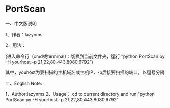 # PortScan
一、中文版说明

1、作者：lazynms

2、用法：

(进入命令行（cmd或terminal）：切换到当前文件夹，运行 “python PortScan.py -H yourhost -p 21,22,80,443,8080,6792”)

其中，youhost为要扫描的主机域名或主机IP，-p后接要扫描的端口，以逗号分隔

二、English Note:

1、Author:lazynms
2、Usage：
cd to current directory and run "python PortScan.py -H yourhost -p 21,22,80,443,8080,6792" 

